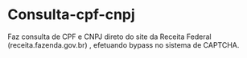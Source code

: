 Consulta-cpf-cnpj
=================

Faz consulta de CPF e CNPJ direto do site da Receita Federal (receita.fazenda.gov.br) , efetuando bypass no sistema de CAPTCHA.
